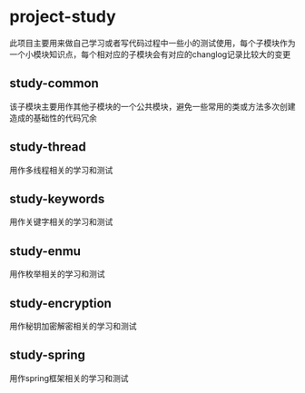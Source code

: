 # project-study
此项目主要用来做自己学习或者写代码过程中一些小的测试使用，每个子模块作为一个小模块知识点，每个相对应的子模块会有对应的changlog记录比较大的变更

## study-common
该子模块主要用作其他子模块的一个公共模块，避免一些常用的类或方法多次创建造成的基础性的代码冗余

## study-thread
用作多线程相关的学习和测试

## study-keywords
用作关键字相关的学习和测试

## study-enmu
用作枚举相关的学习和测试

## study-encryption
用作秘钥加密解密相关的学习和测试

## study-spring
用作spring框架相关的学习和测试